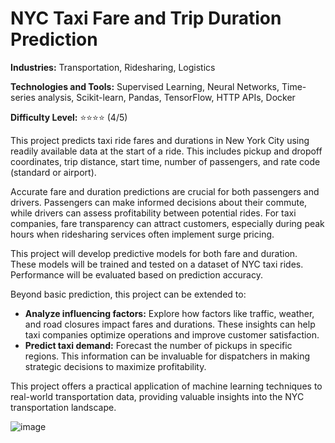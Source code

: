 # NYC Taxi Fare and Trip Duration Prediction

**Industries:** Transportation, Ridesharing, Logistics

**Technologies and Tools:** Supervised Learning, Neural Networks, Time-series analysis, Scikit-learn, Pandas, TensorFlow, HTTP APIs, Docker

**Difficulty Level:** ⭐⭐⭐⭐ (4/5)

This project predicts taxi ride fares and durations in New York City using readily available data at the start of a ride.  This includes pickup and dropoff coordinates, trip distance, start time, number of passengers, and rate code (standard or airport).

Accurate fare and duration predictions are crucial for both passengers and drivers.  Passengers can make informed decisions about their commute, while drivers can assess profitability between potential rides.  For taxi companies, fare transparency can attract customers, especially during peak hours when ridesharing services often implement surge pricing.

This project will develop predictive models for both fare and duration.  These models will be trained and tested on a dataset of NYC taxi rides.  Performance will be evaluated based on prediction accuracy.

Beyond basic prediction, this project can be extended to:

* **Analyze influencing factors:** Explore how factors like traffic, weather, and road closures impact fares and durations.  These insights can help taxi companies optimize operations and improve customer satisfaction.
* **Predict taxi demand:**  Forecast the number of pickups in specific regions. This information can be invaluable for dispatchers in making strategic decisions to maximize profitability.

This project offers a practical application of machine learning techniques to real-world transportation data, providing valuable insights into the NYC transportation landscape.

![image](https://github.com/user-attachments/assets/b713f6ca-c30e-46dc-89cf-90c67b195851)
